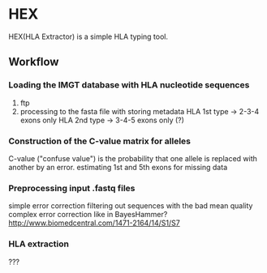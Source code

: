 # HEX
HEX(HLA Extractor) is a simple HLA typing tool.

## Workflow

### Loading the IMGT database with HLA nucleotide sequences
1. ftp
2. processing to the fasta file with storing metadata
HLA 1st type -> 2-3-4 exons only
HLA 2nd type -> 3-4-5 exons only (?)

### Construction of the C-value matrix for alleles
C-value ("confuse value") is the probability that one allele is replaced with another by an error.
estimating 1st and 5th exons for missing data

### Preprocessing input .fastq files
simple error correction
filtering out sequences with the bad mean quality
complex error correction like in BayesHammer? http://www.biomedcentral.com/1471-2164/14/S1/S7

### HLA extraction
???
